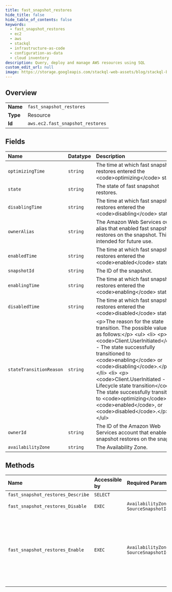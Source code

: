 ```yaml
---
title: fast_snapshot_restores
hide_title: false
hide_table_of_contents: false
keywords:
  - fast_snapshot_restores
  - ec2
  - aws    
  - stackql
  - infrastructure-as-code
  - configuration-as-data
  - cloud inventory
description: Query, deploy and manage AWS resources using SQL
custom_edit_url: null
image: https://storage.googleapis.com/stackql-web-assets/blog/stackql-blog-post-featured-image.png
---
```

  
    

## Overview
<table><tbody>
<tr><td><b>Name</b></td><td><code>fast_snapshot_restores</code></td></tr>
<tr><td><b>Type</b></td><td>Resource</td></tr>
<tr><td><b>Id</b></td><td><code>aws.ec2.fast_snapshot_restores</code></td></tr>
</tbody></table>

## Fields
| Name | Datatype | Description |
|:-----|:---------|:------------|
| `optimizingTime` | `string` | The time at which fast snapshot restores entered the &lt;code&gt;optimizing&lt;/code&gt; state. |
| `state` | `string` | The state of fast snapshot restores. |
| `disablingTime` | `string` | The time at which fast snapshot restores entered the &lt;code&gt;disabling&lt;/code&gt; state. |
| `ownerAlias` | `string` | The Amazon Web Services owner alias that enabled fast snapshot restores on the snapshot. This is intended for future use. |
| `enabledTime` | `string` | The time at which fast snapshot restores entered the &lt;code&gt;enabled&lt;/code&gt; state. |
| `snapshotId` | `string` | The ID of the snapshot. |
| `enablingTime` | `string` | The time at which fast snapshot restores entered the &lt;code&gt;enabling&lt;/code&gt; state. |
| `disabledTime` | `string` | The time at which fast snapshot restores entered the &lt;code&gt;disabled&lt;/code&gt; state. |
| `stateTransitionReason` | `string` | &lt;p&gt;The reason for the state transition. The possible values are as follows:&lt;/p&gt; &lt;ul&gt; &lt;li&gt; &lt;p&gt; &lt;code&gt;Client.UserInitiated&lt;/code&gt; - The state successfully transitioned to &lt;code&gt;enabling&lt;/code&gt; or &lt;code&gt;disabling&lt;/code&gt;.&lt;/p&gt; &lt;/li&gt; &lt;li&gt; &lt;p&gt; &lt;code&gt;Client.UserInitiated - Lifecycle state transition&lt;/code&gt; - The state successfully transitioned to &lt;code&gt;optimizing&lt;/code&gt;, &lt;code&gt;enabled&lt;/code&gt;, or &lt;code&gt;disabled&lt;/code&gt;.&lt;/p&gt; &lt;/li&gt; &lt;/ul&gt; |
| `ownerId` | `string` | The ID of the Amazon Web Services account that enabled fast snapshot restores on the snapshot. |
| `availabilityZone` | `string` | The Availability Zone. |
## Methods
| Name | Accessible by | Required Params | Description |
|:-----|:--------------|:----------------|:------------|
| `fast_snapshot_restores_Describe` | `SELECT` |  | Describes the state of fast snapshot restores for your snapshots. |
| `fast_snapshot_restores_Disable` | `EXEC` | `AvailabilityZone, SourceSnapshotId` | Disables fast snapshot restores for the specified snapshots in the specified Availability Zones. |
| `fast_snapshot_restores_Enable` | `EXEC` | `AvailabilityZone, SourceSnapshotId` | &lt;p&gt;Enables fast snapshot restores for the specified snapshots in the specified Availability Zones.&lt;/p&gt; &lt;p&gt;You get the full benefit of fast snapshot restores after they enter the &lt;code&gt;enabled&lt;/code&gt; state. To get the current state of fast snapshot restores, use &lt;a&gt;DescribeFastSnapshotRestores&lt;/a&gt;. To disable fast snapshot restores, use &lt;a&gt;DisableFastSnapshotRestores&lt;/a&gt;.&lt;/p&gt; &lt;p&gt;For more information, see &lt;a href="https://docs.aws.amazon.com/AWSEC2/latest/UserGuide/ebs-fast-snapshot-restore.html"&gt;Amazon EBS fast snapshot restore&lt;/a&gt; in the &lt;i&gt;Amazon Elastic Compute Cloud User Guide&lt;/i&gt;.&lt;/p&gt; |
